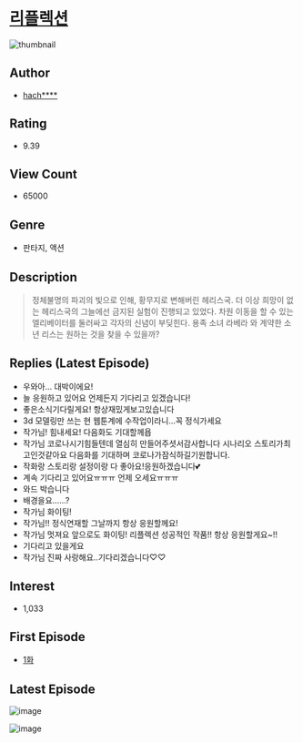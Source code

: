 # [리플렉션](https://comic.naver.com/bestChallenge/list?titleId=777994)
![thumbnail](https://image-comic.pstatic.net/user_contents_data/challenge_comic/2021/09/03/312137/thumbnail_202x164bb3ff87c_b0c1_49f4_9d24_9810c2affa9e_00000155.JPEG)

## Author
- [hach****](https://comic.naver.com/artistTitle?id=312137)

## Rating
- 9.39

## View Count
- 65000

## Genre
- 판타지, 액션

## Description
> 정체불명의 파괴의 빛으로 인해, 황무지로 변해버린 헤리스국. 더 이상 희망이 없는 헤리스국의 그늘에선 금지된 실험이 진행되고 있었다. 차원 이동을 할 수 있는 엘리베이터를 둘러싸고 각자의 신념이 부딪힌다. 용족 소녀 라베라 와 계약한 소년 리스는 원하는 것을 찾을 수 있을까?

## Replies (Latest Episode)
- 우와아... 대박이에요!
- 늘 응원하고 있어요 언제든지 기다리고 있겠습니다!
- 좋은소식기다릴게요! 항상재밌게보고있습니다
- 3d 모델링만 쓰는 현 웹툰계에 수작업이라니...꼭 정식가세요
- 작가님! 힘내세요! 다음화도 기대할께욥
- 작가님 코로나시기힘들텐데 열심히 만들어주셧서감사합니다 시나리오 스토리가최고인것같아요 다음화를 기대하며 코로나가잠식하길기원합니다.
- 작화랑 스토리랑 설정이랑 다 좋아요!응원하겠습니다💕
- 계속 기다리고 있어요ㅠㅠㅠ 언제 오세요ㅠㅠㅠ
- 와드 박습니다
- 배경을요......?
- 작가님 화이팅!
- 작가님!! 정식연재할 그날까지 항상 응원할께요!
- 작가님 멋져요 앞으로도 화이팅! 리플렉션 성공적인 작품!! 항상 응원할게요~!!
- 기다리고 있을게요
- 작가님 진짜 사랑해요..기다리겠습니다♡♡

## Interest
- 1,033

## First Episode
- [1화](https://comic.naver.com/bestChallenge/detail?titleId=777994&no=1)

## Latest Episode
![image](https://image-comic.pstatic.net/user_contents_data/challenge_comic/2021/09/19/312137/upload_7292566075297915960.jpeg)

![image](https://image-comic.pstatic.net/user_contents_data/challenge_comic/2021/09/19/312137/upload_4122821575922824805.jpeg)
